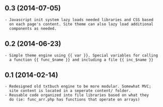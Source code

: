 ## 0.3 (2014-07-05)
	- Javascript init system lazy loads needed libraries and CSS based 
	  on each page's content. Site theme can also lazy load additional 
	  components as needed.

## 0.2 (2014-06-23)
    - Simple theme engine using {{ var }}. Special variables for calling 
      a function {{ func_$name }} and including a file {{ inc_$name }}
      
## 0.1 (2014-02-14)
	- Redesigned old txtbuch engine to be more modular. Somewhat MVC; 
	  site content is located in a seperate content/ folder.
	- Reusable code organized into file libraries based on what they 
	  do (ie: func_arr.php has functions that operate on arrays)
